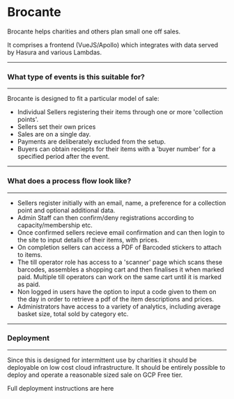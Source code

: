 # Brocante
Brocante helps charities and others plan small one off sales.

It comprises a frontend (VueJS/Apollo) which integrates with data served by Hasura and various Lambdas.

____
### What type of events is this suitable for?
____
Brocante is designed to fit a particular model of sale:

- Individual Sellers registering their items through one or more 'collection points'. 
- Sellers set their own prices
- Sales are on a single day.
- Payments are deliberately excluded from the setup.
- Buyers can obtain reciepts for their items with a 'buyer number' for a specified period after the event.

___
### What does a process flow look like?
___
- Sellers register initially with an email, name, a preference for a collection point and optional additional data.
- Admin Staff can then confirm/deny registrations according to capacity/membership etc.
- Once confirmed sellers recieve email confirmation and can then login to the site to input details of their items, with prices.
- On completion sellers can access a PDF of Barcoded stickers to attach to items.
- The till operator role has access to a 'scanner' page which scans these barcodes, assembles a shopping cart and then finalises it when marked paid. Multiple till operators can work on the same cart until it is marked as paid.
- Non logged in users have the option to input a code given to them on the day in order to retrieve a pdf of the item descriptions and prices.
- Administrators have access to a variety of analytics, including average basket size, total sold by category etc.

___
### Deployment
___
Since this is designed for intermittent use by charities it should be deployable on low cost cloud infrastructure. It should be entirely possible to deploy and operate a reasonable sized sale on GCP Free tier.

Full deployment instructions are here 
